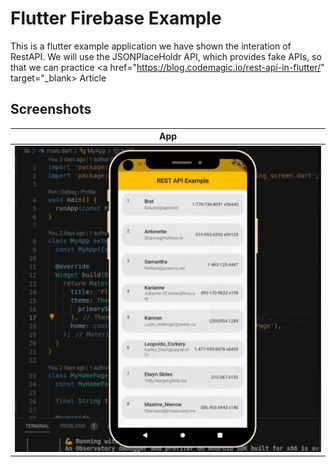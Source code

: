 # Flutter Firebase Example

This is a flutter example application we have shown the interation of RestAPI. We will use the JSONPlaceHoldr API, which provides fake APIs, so that we can practice
<a href="https://blog.codemagic.io/rest-api-in-flutter/" target="_blank> Article</a> 


## Screenshots

| App | 
| ---------------- |
| ![](https://raw.githubusercontent.com/Ankitkj1999/Flutter-Examples/Flutter_RestAPI_JSON_Holder/restApi.gif) | 
